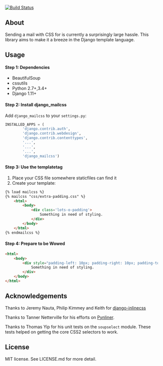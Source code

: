 [![Build Status](https://travis-ci.org/wejhink/django-mailcss.png?branch=master)](https://travis-ci.org/wejhink/django-mailcss)


## About
Sending a mail with CSS for is currently a surprisingly large hassle.
This library aims to make it a breeze in the Django template language.


## Usage

#### Step 1: Dependencies

- BeautifulSoup
- cssutils
- Python 2.7+,3.4+
- Django 1.11+


#### Step 2: Install django_mailcss

Add ```django_mailcss``` to your ```settings.py```:

```python
INSTALLED_APPS = (
        'django.contrib.auth',
        'django.contrib.webdesign',
        'django.contrib.contenttypes',
        '...',
        '...',
        '...',
        'django_mailcss')
```

#### Step 3: Use the templatetag

1. Place your CSS file somewhere staticfiles can find it
2. Create your template:

```html
{% load mailcss %}
{% mailcss "css/extra-padding.css" %}
    <html>
        <body>
            <div class='lots-o-padding'>
                Something in need of styling.
            </div>
        </body>
    </html>
{% endmailcss %}
```

#### Step 4: Prepare to be Wowed

```html
<html>
    <body>
        <div style="padding-left: 10px; padding-right: 10px; padding-top: 10px;" class="lots-o-padding">
            Something in need of styling.
        </div>
    </body>
</html>
```

## Acknowledgements
Thanks to Jeremy Nauta, Philip Kimmey and Keith for [django-inlinecss](https://github.com/roverdotcom/django-inlinecss)

Thanks to Tanner Netterville for his efforts on [Pynliner](https://github.com/rennat/pynliner).

Thanks to Thomas Yip for his unit tests on the `soupselect` module. These tests
helped on getting the core CSS2 selectors to work.

## License

MIT license. See LICENSE.md for more detail.
